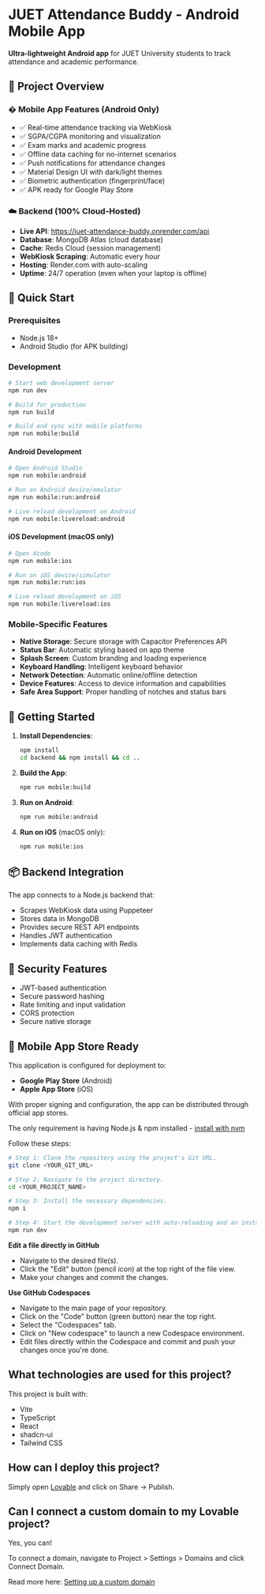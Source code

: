 # JUET Attendance Buddy - Android Mobile App

**Ultra-lightweight Android app** for JUET University students to track attendance and academic performance.

## 🎯 Project Overview

### � Mobile App Features (Android Only)
- ✅ Real-time attendance tracking via WebKiosk
- ✅ SGPA/CGPA monitoring and visualization  
- ✅ Exam marks and academic progress
- ✅ Offline data caching for no-internet scenarios
- ✅ Push notifications for attendance changes
- ✅ Material Design UI with dark/light themes
- ✅ Biometric authentication (fingerprint/face)
- ✅ APK ready for Google Play Store

### ☁️ Backend (100% Cloud-Hosted)
- **Live API**: https://juet-attendance-buddy.onrender.com/api
- **Database**: MongoDB Atlas (cloud database)
- **Cache**: Redis Cloud (session management)  
- **WebKiosk Scraping**: Automatic every hour
- **Hosting**: Render.com with auto-scaling
- **Uptime**: 24/7 operation (even when your laptop is offline)

## 🚀 Quick Start

### Prerequisites
- Node.js 18+
- Android Studio (for APK building)

### Development
```bash
# Start web development server
npm run dev

# Build for production
npm run build

# Build and sync with mobile platforms
npm run mobile:build
```

#### Android Development
```bash
# Open Android Studio
npm run mobile:android

# Run on Android device/emulator
npm run mobile:run:android

# Live reload development on Android
npm run mobile:livereload:android
```

#### iOS Development (macOS only)
```bash
# Open Xcode
npm run mobile:ios

# Run on iOS device/simulator
npm run mobile:run:ios

# Live reload development on iOS
npm run mobile:livereload:ios
```

### Mobile-Specific Features

- **Native Storage**: Secure storage with Capacitor Preferences API
- **Status Bar**: Automatic styling based on app theme
- **Splash Screen**: Custom branding and loading experience
- **Keyboard Handling**: Intelligent keyboard behavior
- **Network Detection**: Automatic online/offline detection
- **Device Features**: Access to device information and capabilities
- **Safe Area Support**: Proper handling of notches and status bars

## 🔧 Getting Started

1. **Install Dependencies**:
   ```bash
   npm install
   cd backend && npm install && cd ..
   ```

2. **Build the App**:
   ```bash
   npm run mobile:build
   ```

3. **Run on Android**:
   ```bash
   npm run mobile:android
   ```

4. **Run on iOS** (macOS only):
   ```bash
   npm run mobile:ios
   ```

## 📦 Backend Integration

The app connects to a Node.js backend that:
- Scrapes WebKiosk data using Puppeteer
- Stores data in MongoDB
- Provides secure REST API endpoints
- Handles JWT authentication
- Implements data caching with Redis

## 🔐 Security Features

- JWT-based authentication
- Secure password hashing
- Rate limiting and input validation
- CORS protection
- Secure native storage

## 📱 Mobile App Store Ready

This application is configured for deployment to:
- **Google Play Store** (Android)
- **Apple App Store** (iOS)

With proper signing and configuration, the app can be distributed through official app stores.

The only requirement is having Node.js & npm installed - [install with nvm](https://github.com/nvm-sh/nvm#installing-and-updating)

Follow these steps:

```sh
# Step 1: Clone the repository using the project's Git URL.
git clone <YOUR_GIT_URL>

# Step 2: Navigate to the project directory.
cd <YOUR_PROJECT_NAME>

# Step 3: Install the necessary dependencies.
npm i

# Step 4: Start the development server with auto-reloading and an instant preview.
npm run dev
```

**Edit a file directly in GitHub**

- Navigate to the desired file(s).
- Click the "Edit" button (pencil icon) at the top right of the file view.
- Make your changes and commit the changes.

**Use GitHub Codespaces**

- Navigate to the main page of your repository.
- Click on the "Code" button (green button) near the top right.
- Select the "Codespaces" tab.
- Click on "New codespace" to launch a new Codespace environment.
- Edit files directly within the Codespace and commit and push your changes once you're done.

## What technologies are used for this project?

This project is built with:

- Vite
- TypeScript
- React
- shadcn-ui
- Tailwind CSS

## How can I deploy this project?

Simply open [Lovable](https://lovable.dev/projects/853bda5c-2c52-4eb6-958b-c6b1e6170650) and click on Share -> Publish.

## Can I connect a custom domain to my Lovable project?

Yes, you can!

To connect a domain, navigate to Project > Settings > Domains and click Connect Domain.

Read more here: [Setting up a custom domain](https://docs.lovable.dev/tips-tricks/custom-domain#step-by-step-guide)
